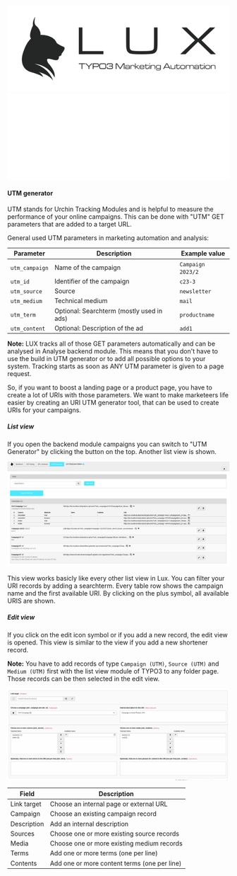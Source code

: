 ![LUX](/Documentation/Images/logo_claim.svg#gh-light-mode-only "LUX")
![LUX](/Documentation/Images/logo_claim_white.svg#gh-dark-mode-only "LUX")

#### UTM generator

UTM stands for Urchin Tracking Modules and is helpful to measure the performance of your online campaigns. This can
be done with "UTM" GET parameters that are added to a target URL.

General used UTM parameters in marketing automation and analysis:

| Parameter      | Description                               | Example value     |
|----------------|-------------------------------------------|-------------------|
| `utm_campaign` | Name of the campaign                      | `Campaign 2023/2` |
| `utm_id`       | Identifier of the campaign                | `c23-3`           |
| `utm_source`   | Source                                    | `newsletter`      |
| `utm_medium`   | Technical medium                          | `mail`            |
| `utm_term`     | Optional: Searchterm (mostly used in ads) | `productname`     |
| `utm_content`  | Optional: Description of the ad           | `add1`            |

**Note:** LUX tracks all of those GET parameters automatically and can be analysed in Analyse backend module. This
means that you don't have to use the build in UTM generator or to add all possible options to your system.
Tracking starts as soon as ANY UTM parameter is given to a page request.

So, if you want to boost a landing page or a product page, you have to create a lot of URIs with those parameters. We
want to make marketeers life easier by creating an URI UTM generator tool, that can be used to create URIs for your
campaigns.

##### List view

If you open the backend module campaigns you can switch to "UTM Generator" by clicking the button on the top.
Another list view is shown.

<img src="../../../Documentation/Images/screenshot_utmgenerator_list.png" width="800" />

This view works basicly like every other list view in Lux. You can filter your URI records by adding a searchterm.
Every table row shows the campaign name and the first available URI. By clicking on the plus symbol, all available
URIS are shown.

##### Edit view

If you click on the edit icon symbol or if you add a new record, the edit view is opened.
This view is similar to the view if you add a new shortener record.

**Note:** You have to add records of type `Campaign (UTM)`, `Source (UTM)` and `Medium (UTM)` first with the list view
module of TYPO3 to any folder page. Those records can be then selected in the edit view.

<img src="../../../Documentation/Images/screenshot_utmgenerator_edit.png" width="800" />

| Field       | Description                                  |
|-------------|----------------------------------------------|
| Link target | Choose an internal page or external URL      |
| Campaign    | Choose an existing campaign record           |
| Description | Add an internal description                  |
| Sources     | Choose one or more existing source records   |
| Media       | Choose one or more existing medium records   |
| Terms       | Add one or more terms (one per line)         |
| Contents    | Add one or more content terms (one per line) |

